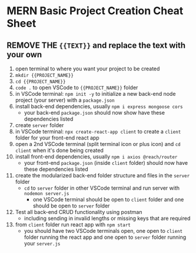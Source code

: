 # MERN Basic Project Creation Cheat Sheet

## REMOVE THE `{{TEXT}}` and replace the text with your own

1. open terminal to where you want your project to be created
2. `mkdir {{PROJECT_NAME}}`
3. `cd {{PROJECT_NAME}}`
4. `code .` to open VSCode to `{{PROJECT_NAME}}` folder
5. in VSCode terminal: `npm init -y` to initialize a new back-end node project (your server) with a `package.json`
6. install back-end dependencies, usually `npm i express mongoose cors`
   - your back-end `package.json` should now show have these dependencies listed
7. create `server` folder
8. in VSCode terminal: `npx create-react-app client` to create a `client` folder for your front-end react app
9. open a 2nd VSCode terminal (split terminal icon or plus icon) and `cd client` when it's done being created
10. install front-end dependencies, usually `npm i axios @reach/router`
    - your front-end `package.json` (inside `client` folder) should now have these dependencies listed
11. create the modularized back-end folder structure and files in the `server` folder
    - `cd` to `server` folder in other VSCode terminal and run server with `nodemon server.js`
      - one VSCode terminal should be open to `client` folder and one should be open to `server` folder
12. Test all back-end CRUD functionality using postman
    - including sending in invalid lengths or missing keys that are required
13. from `client` folder run react app with `npm start`
    - you should have two VSCode terminals open, one open to `client` folder running the react app and one open to `server` folder running your `server.js`
